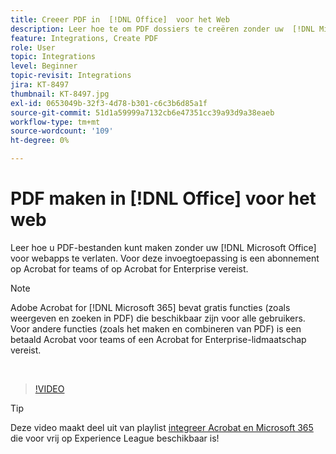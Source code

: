 ```yaml
---
title: Creeer PDF in  [!DNL Office]  voor het Web
description: Leer hoe te om PDF dossiers te creëren zonder uw  [!DNL Microsoft Office]  voor Web apps ooit te verlaten
feature: Integrations, Create PDF
role: User
topic: Integrations
level: Beginner
topic-revisit: Integrations
jira: KT-8497
thumbnail: KT-8497.jpg
exl-id: 0653049b-32f3-4d78-b301-c6c3b6d85a1f
source-git-commit: 51d1a59999a7132cb6e47351cc39a93d9a38eaeb
workflow-type: tm+mt
source-wordcount: '109'
ht-degree: 0%

---
```


# PDF maken in [!DNL Office] voor het web

Leer hoe u PDF-bestanden kunt maken zonder uw [!DNL Microsoft Office] voor webapps te verlaten. Voor deze invoegtoepassing is een abonnement op Acrobat for teams of op Acrobat for Enterprise vereist.

>[!NOTE]
>
>Adobe Acrobat for [!DNL Microsoft 365] bevat gratis functies (zoals weergeven en zoeken in PDF) die beschikbaar zijn voor alle gebruikers. Voor andere functies (zoals het maken en combineren van PDF) is een betaald Acrobat voor teams of een Acrobat for Enterprise-lidmaatschap vereist.

<br>

>[!VIDEO](https://video.tv.adobe.com/v/337482?quality=12&learn=on&hidetitle=true)

>[!TIP]
>
>Deze video maakt deel uit van playlist [ integreer Acrobat en Microsoft 365 ](https://experienceleague.adobe.com/nl/playlists/acrobat-integrate-microsoft-365) die voor vrij op Experience League beschikbaar is!
